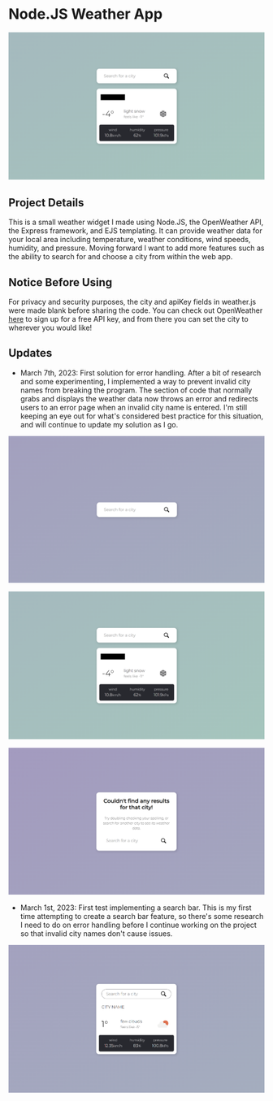 # Node.JS Weather App

![](public/screenshots/screenshot4-weather.png)

## Project Details

This is a small weather widget I made using Node.JS, the OpenWeather API, the Express framework, and EJS templating.
It can provide weather data for your local area including temperature, weather conditions, wind speeds, humidity, and pressure.
Moving forward I want to add more features such as the ability to search for and choose a city from within the web app.

## Notice Before Using

For privacy and security purposes, the city and apiKey fields in weather.js were made blank before sharing the code.
You can check out OpenWeather [here](https://openweathermap.org/) to sign up for a free API key, and from there you can set the city to wherever you would like!


## Updates

- March 7th, 2023: First solution for error handling. After a bit of research and some experimenting, I implemented a way to prevent invalid city names from breaking the program. The section of code that normally grabs and displays the weather data now throws an error and redirects users to an error page when an invalid city name is entered. I'm still keeping an eye out for what's considered best practice for this situation, and will continue to update my solution as I go.

![](public/screenshots/screenshot3-home.png)

![](public/screenshots/screenshot4-weather.png)

![](public/screenshots/screenshot5-error.png)

- March 1st, 2023: First test implementing a search bar. This is my first time attempting to create a search bar feature, so there's some research I need to do on error handling before I continue working on the project so that invalid city names don't cause issues.

![](public/screenshots/screenshot2.png)
